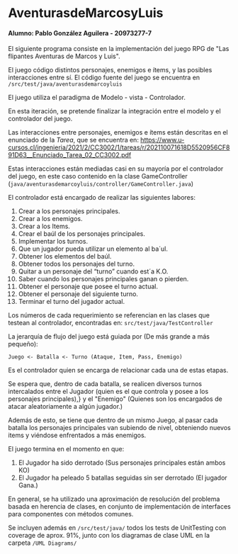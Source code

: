 # AventurasdeMarcosyLuis

#### Alumno: Pablo González Aguilera - 20973277-7

El siguiente programa consiste en la implementación del juego RPG de "Las flipantes Aventuras de Marcos y Luis". 

El juego código distintos personajes, enemigos e ítems, y las posibles interacciones entre sí. El código fuente del juego se encuentra en `/src/test/java/aventurasdemarcoyluis` 

El juego utiliza el paradigma de Modelo - vista - Controlador.

En esta iteración, se pretende finalizar la integración entre el modelo y el controlador del juego.

Las interacciones entre personajes, enemigos e ítems están descritas en el enunciado de la _Tarea_, que se encuentra en: https://www.u-cursos.cl/ingenieria/2021/2/CC3002/1/tareas/r/202110071618D5520956CF891D63__Enunciado_Tarea_02_CC3002.pdf

Estas interacciones están mediadas casi en su mayoría por el controlador del juego, en este caso contenido en la clase GameController (`java/aventurasdemarcoyluis/controller/GameController.java`)

El controlador está encargado de realizar las siguientes labores:

1. Crear a los personajes principales.
2. Crear a los enemigos.
3. Crear a los Items.
4. Crear el baúl de los personajes principales.
5. Implementar los turnos.
6. Que un jugador pueda utilizar un elemento al ba´ul.
7. Obtener los elementos del baúl. 
8. Obtener todos los personajes del turno. 
9. Quitar a un personaje del “turno” cuando est´a K.O. 
10. Saber cuando los personajes principales ganan o pierden. 
11. Obtener el personaje que posee el turno actual. 
12. Obtener el personaje del siguiente turno. 
13. Terminar el turno del jugador actual.

Los números de cada requerimiento se referencian en las clases que testean al controlador, encontradas en: `src/test/java/TestController`

La jerarquía de flujo del juego está guiada por (De más grande a más pequeño):

``Juego <- Batalla <- Turno (Ataque, Item, Pass, Enemigo)``

Es el controlador quien se encarga de relacionar cada una de estas etapas.

Se espera que, dentro de cada batalla, se realicen diversos turnos intercalados entre el Jugador (quien es el que controla y posee a los personajes principales),}
y el "Enemigo" (Quienes son los encargados de atacar aleatoriamente a algún jugador.)

Además de esto, se tiene que dentro de un mismo Juego, al pasar cada batalla los personajes principales van subiendo de nivel, 
obteniendo nuevos items y viéndose enfrentados a más enemigos.

El juego termina en el momento en que:
    
1. El Jugador ha sido derrotado (Sus personajes principales están ambos KO)
2. El Jugador ha peleado 5 batallas seguidas sin ser derrotado (El jugador Gana.)


En general, se ha utilizado una aproximación de resolución del problema basada en herencia de clases, en conjunto de implementación de interfaces para componentes con métodos comunes.

Se incluyen además en `/src/test/java/` todos los tests de UnitTesting con coverage de aprox. 91%, junto con los diagramas de clase UML en la carpeta `/UML Diagrams/`